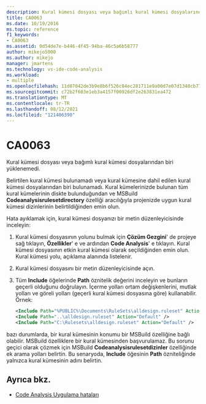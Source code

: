 ```yaml
---
description: Kural kümesi dosyası veya bağımlı kural kümesi dosyalarından biri yüklenemedi.
title: CA0063
ms.date: 10/19/2016
ms.topic: reference
f1_keywords:
- CA0063
ms.assetid: 0d54de7e-b446-4f45-94ba-46c5a6b58777
author: mikejo5000
ms.author: mikejo
manager: jmartens
ms.technology: vs-ide-code-analysis
ms.workload:
- multiple
ms.openlocfilehash: 11d87042de3b9e8b6f526c84ec281711e9a00d7e07d1348cb77f1d70dd805828
ms.sourcegitcommit: c72b2f603e1eb3a4157f00926df2e263831ea472
ms.translationtype: MT
ms.contentlocale: tr-TR
ms.lasthandoff: 08/12/2021
ms.locfileid: "121406390"
---
```

# <a name="ca0063"></a>CA0063

Kural kümesi dosyası veya bağımlı kural kümesi dosyalarından biri yüklenemedi.

Belirtilen kural kümesi bulunamadı veya kural kümesine dahil edilen kural kümesi dosyalarından biri bulunamadı. Kural kümelerinizde bulunan tüm kural kümelerinin diskte bulunduğundan ve MSBuild **Codeanalysisrulesetdirectory** özelliği aracılığıyla projenizde uygun kural kümesi dizinlerinin belirtildiğinden emin olun.

Hata ayıklamak için, kural kümesi dosyanızı bir metin düzenleyicisinde inceleyin:

1. Kural kümesi dosyasının yolunu bulmak için **Çözüm Gezgini**' de projeye sağ tıklayın, **Özellikler**' e ve ardından **Code Analysis**' e tıklayın. Kural kümesi dosyasının etkin kural kümesi olarak seçildiğinden emin olun. Kural kümesi yolu, açıklama alanında listelenir.

2. Kural kümesi dosyasını bir metin düzenleyicisinde açın.

3. Tüm **Include** öğelerinde **Path** öznitelik değerini inceleyin ve bunların geçerli olduğunu doğrulayın. İçerme yolları ortam değişkenlerini, mutlak yolları ve göreli yolları (geçerli kural kümesi dosyasına göre) kullanabilir. Örnek:

   ```xml
   <Include Path="%PUBLIC%\Documents\RuleSets\alldesign.ruleset" Action="Default" />
   <Include Path="..\alldesign.ruleset" Action="Default" />
   <Include Path="C:\Rulesets\alldesign.ruleset" Action="Default" />
   ```

bazı durumlarda, bir kural kümesinin konumu bir MSBuild özelliğine bağlı olabilir. MSBuild özelliklere bir kural kümesinden başvurulamaz. Bu sorunu geçici olarak çözmek için MSBuild **Codeanalysisrulesetdizinler** özelliğinde ek arama yolları belirtin. Bu senaryoda, **Include** öğesinin **Path** özniteliğinde yalnızca kural kümesinin adını belirtin.

## <a name="see-also"></a>Ayrıca bkz.

- [Code Analysis Uygulama hataları](../code-quality/code-analysis-application-errors.md)
